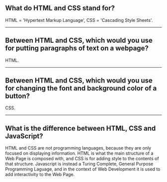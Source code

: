 ## **What do HTML and CSS stand for?**

HTML = 'Hypertext Markup Language',
CSS = 'Cascading Style Sheets'.

---

## **Between HTML and CSS, which would you use for putting paragraphs of text on a webpage?**

HTML.

---

## **Between HTML and CSS, which would you use for changing the font and background color of a button?**

CSS.

---

## **What is the difference between HTML, CSS and JavaScript?**

HTML and CSS are not programming languages, because they are only focused on displaying information. HTML is what the main structure of a Web Page is composed with, and CSS is for adding style to the contents of that structure.
Javascript is instead a Turing Complete, General Purpose Programming Laguage, and in the context of Web Development it is used to add interactivity to the Web Page.
